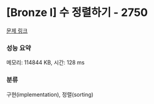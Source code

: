 # [Bronze I] 수 정렬하기 - 2750 

[문제 링크](https://www.acmicpc.net/problem/2750) 

### 성능 요약

메모리: 114844 KB, 시간: 128 ms

### 분류

구현(implementation), 정렬(sorting)

